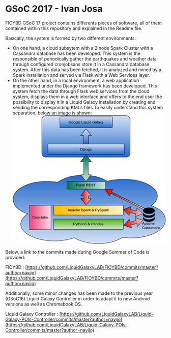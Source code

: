 # GSoC 2017 - Ivan Josa

FlOYBD GSoC 17 project contains differents pieces of software, all of them contained within this repository and explained in the Readme file.

Basically, the system is formed by two different environments:
* On one hand, a cloud subsytem with a 2 node Spark Cluster with a Cassandra database has been developed. This system is the responsible of periodically gather the earthquakes and weather data through configured cronjobsans store it in a Cassandra database system. After this data has been fetched, it is analyzed and mined by a Spark installation and served via Flask with a Web Services layer.
* On the other hand, in a local environment, a web application implemented under the Django framework has been developed. This system fetch the data through Flask web services from the cloud system, displays them in a web interface and offers to the end user the possibility to display it in a Liquid Galaxy installation by creating and sending the corresponding KMLs files
To easily understand this system separation, below an image is shown:
![Infrastructure](https://github.com/LiquidGalaxyLAB/FlOYBD/blob/master/implementacio.png)


Below, a link to the commits made during Google Summer of Code is provided:

FlOYBD : [https://github.com/LiquidGalaxyLAB/FlOYBD/commits/master?author=navijo](https://github.com/LiquidGalaxyLAB/FlOYBD/commits/master?author=navijo)

Additionally, some minor changes has been made to the previous year (GSoC16) Liquid Galaxy Controller in order to adapt it to new Android versions as well as Chromebook OS. 

Liquid Galaxy Controller : [https://github.com/LiquidGalaxyLAB/Liquid-Galaxy-POIs-Controller/commits/master?author=navijo](https://github.com/LiquidGalaxyLAB/Liquid-Galaxy-POIs-Controller/commits/master?author=navijo)
